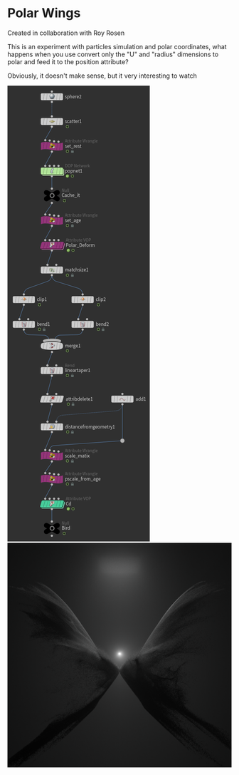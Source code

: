 # Polar Wings
Created in collaboration with Roy Rosen

This is an experiment with particles simulation and polar coordinates, what happens when you use convert only the "U" and "radius" dimensions to polar and feed it to the position attribute?

Obviously, it doesn't make sense, but it very interesting to watch

<img src="Images/Node Tree.png">
<img src="Images/2021_10_15_Polar_Wings.png">
